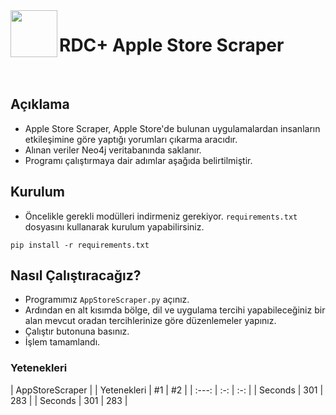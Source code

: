 <img align="left" width="75" height="75" src="img.png">

# RDC+ Apple Store Scraper
<br>

## Açıklama

* Apple Store Scraper, Apple Store'de bulunan uygulamalardan insanların etkileşimine göre yaptığı yorumları çıkarma aracıdır. <br>
* Alınan veriler Neo4j veritabanında saklanır. <br>
* Programı çalıştırmaya dair adımlar aşağıda belirtilmiştir.<br>

## Kurulum

* Öncelikle gerekli modülleri indirmeniz gerekiyor. ```requirements.txt``` dosyasını kullanarak kurulum yapabilirsiniz.
```shell
pip install -r requirements.txt
```

## Nasıl Çalıştıracağız?

* Programımız ```AppStoreScraper.py``` açınız.
* Ardından en alt kısımda bölge, dil ve uygulama tercihi yapabileceğiniz bir alan mevcut oradan tercihlerinize göre düzenlemeler yapınız.
* Çalıştır butonuna basınız. 
* İşlem tamamlandı.

### Yetenekleri
| AppStoreScraper |
| Yetenekleri | #1  | #2  |
| :---:   | :-: | :-: |
| Seconds | 301 | 283 |
| Seconds | 301 | 283 |
